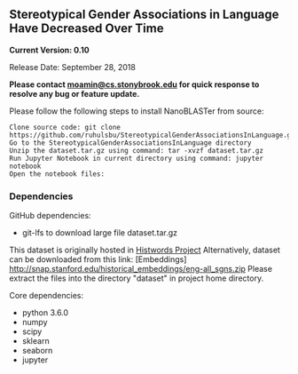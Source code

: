 ## Stereotypical Gender Associations in Language Have Decreased Over Time

**__Current Version: 0.10__**

Release Date: September 28, 2018  

**Please contact moamin@cs.stonybrook.edu for quick response to resolve any bug or feature update.**

Please follow the following steps to install NanoBLASTer from source:
```
Clone source code: git clone https://github.com/ruhulsbu/StereotypicalGenderAssociationsInLanguage.git
Go to the StereotypicalGenderAssociationsInLanguage directory
Unzip the dataset.tar.gz using command: tar -xvzf dataset.tar.gz
Run Jupyter Notebook in current directory using command: jupyter notebook
Open the notebook files: 
```  

### Dependencies

GitHub dependencies:
  * git-lfs to download large file dataset.tar.gz

This dataset is originally hosted in [Histwords Project](https://nlp.stanford.edu/projects/histwords/)
Alternatively, dataset can be downloaded from this link: [Embeddings] http://snap.stanford.edu/historical_embeddings/eng-all_sgns.zip
Please extract the files into the directory "dataset" in project home directory.

Core dependencies:
  * python 3.6.0
  * numpy 
  * scipy 
  * sklearn
  * seaborn
  * jupyter



